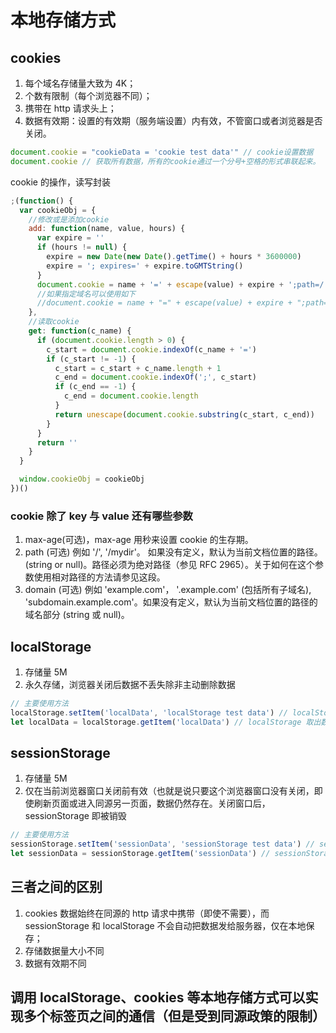 # 本地存储方式

## cookies

1. 每个域名存储量大致为 4K；
2. 个数有限制（每个浏览器不同）；
3. 携带在 http 请求头上；
4. 数据有效期：设置的有效期（服务端设置）内有效，不管窗口或者浏览器是否关闭。

```js
document.cookie = "cookieData = 'cookie test data'" // cookie设置数据
document.cookie // 获取所有数据，所有的cookie通过一个分号+空格的形式串联起来。
```

cookie 的操作，读写封装

```js
;(function() {
  var cookieObj = {
    //修改或是添加cookie
    add: function(name, value, hours) {
      var expire = ''
      if (hours != null) {
        expire = new Date(new Date().getTime() + hours * 3600000)
        expire = '; expires=' + expire.toGMTString()
      }
      document.cookie = name + '=' + escape(value) + expire + ';path=/'
      //如果指定域名可以使用如下
      //document.cookie = name + "=" + escape(value) + expire + ";path=/;domain=findme.wang";
    },
    //读取cookie
    get: function(c_name) {
      if (document.cookie.length > 0) {
        c_start = document.cookie.indexOf(c_name + '=')
        if (c_start != -1) {
          c_start = c_start + c_name.length + 1
          c_end = document.cookie.indexOf(';', c_start)
          if (c_end == -1) {
            c_end = document.cookie.length
          }
          return unescape(document.cookie.substring(c_start, c_end))
        }
      }
      return ''
    }
  }

  window.cookieObj = cookieObj
})()
```

### cookie 除了 key 与 value 还有哪些参数

1. max-age(可选)，max-age 用秒来设置 cookie 的生存期。
2. path (可选)
   例如 '/', '/mydir'。 如果没有定义，默认为当前文档位置的路径。(string or null)。路径必须为绝对路径（参见 RFC 2965）。关于如何在这个参数使用相对路径的方法请参见这段。
3. domain (可选)
   例如 'example.com'， '.example.com' (包括所有子域名), 'subdomain.example.com'。如果没有定义，默认为当前文档位置的路径的域名部分 (string 或 null)。

## localStorage

1. 存储量 5M
2. 永久存储，浏览器关闭后数据不丢失除非主动删除数据

```js
// 主要使用方法
localStorage.setItem('localData', 'localStorage test data') // localStorage 设置数据
let localData = localStorage.getItem('localData') // localStorage 取出数据
```

## sessionStorage

1. 存储量 5M
2. 仅在当前浏览器窗口关闭前有效（也就是说只要这个浏览器窗口没有关闭，即使刷新页面或进入同源另一页面，数据仍然存在。关闭窗口后，sessionStorage 即被销毁

```js
// 主要使用方法
sessionStorage.setItem('sessionData', 'sessionStorage test data') // sessionStorage 设置数据
let sessionData = sessionStorage.getItem('sessionData') // sessionStorage 取出数据
```

## 三者之间的区别

1. cookies 数据始终在同源的 http 请求中携带（即使不需要），而 sessionStorage 和 localStorage 不会自动把数据发给服务器，仅在本地保存；
2. 存储数据量大小不同
3. 数据有效期不同

## 调用 localStorage、cookies 等本地存储方式可以实现多个标签页之间的通信（但是受到同源政策的限制）
